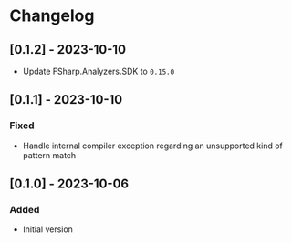 # Changelog

## [0.1.2] - 2023-10-10
* Update FSharp.Analyzers.SDK to `0.15.0`

## [0.1.1] - 2023-10-10

### Fixed
* Handle internal compiler exception regarding an unsupported kind of pattern match

## [0.1.0] - 2023-10-06

### Added
* Initial version